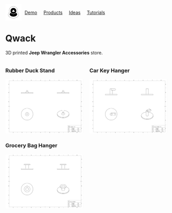 <div style="display: grid; grid-template-columns: 50px auto; column-gap: 10px; align-items: center;">
    <a href="https://namitoyokota.github.io/qwack.store/" style="display: flex;">
        <img src="./logos/white.jpg" height="50px" width="50px"/>
    </a>
    <div style="display: flex; flex-wrap: wrap; column-gap: 20px; align-items: center;">
        <a href="./demo">Demo</a>
        <a href="./products">Products</a>
        <a href="./ideas">Ideas</a>
        <a href="./tutorials">Tutorials</a>
    </div>
</div>

<h1>Qwack</h1>

3D printed **Jeep Wrangler Accessories** store.

<div style="display: grid; grid-template-columns: repeat(2, 1fr); column-gap: 20px; ">
    <div>
         <h3>Rubber Duck Stand</h3>
        <img src="./designs/duck_stand.jpg" />
    </div>
    <div>
        <h3>Car Key Hanger</h3>
        <img src="./designs/key_hanger.jpg" />
    </div>
    <div>
        <h3>Grocery Bag Hanger</h3>
        <img src="./designs/grocery_hanger.jpg" />
    </div>
</div>
